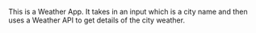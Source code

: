 This is a Weather App. It takes in an input which is a city name and then uses a Weather API to get details of the city weather.